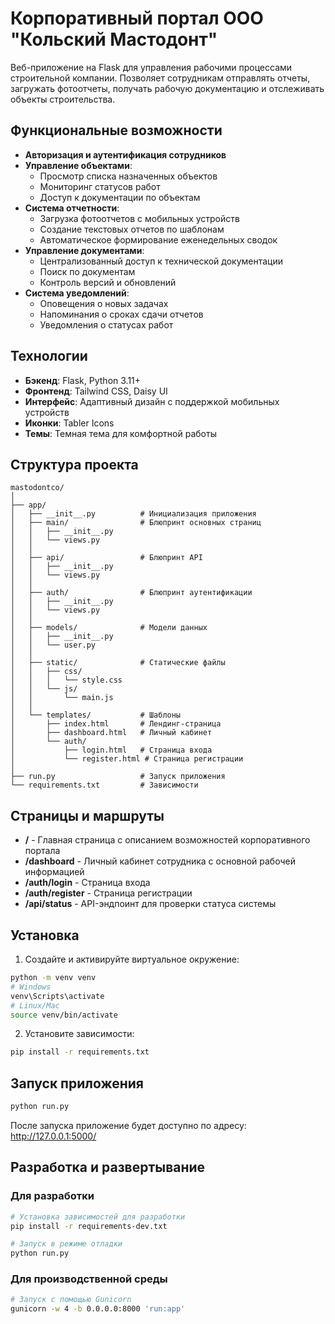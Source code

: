 # Корпоративный портал ООО "Кольский Мастодонт"

Веб-приложение на Flask для управления рабочими процессами строительной компании. Позволяет сотрудникам отправлять отчеты, загружать фотоотчеты, получать рабочую документацию и отслеживать объекты строительства.

## Функциональные возможности

- **Авторизация и аутентификация сотрудников**
- **Управление объектами**:
  - Просмотр списка назначенных объектов
  - Мониторинг статусов работ
  - Доступ к документации по объектам
- **Система отчетности**:
  - Загрузка фотоотчетов с мобильных устройств
  - Создание текстовых отчетов по шаблонам
  - Автоматическое формирование еженедельных сводок
- **Управление документами**:
  - Централизованный доступ к технической документации
  - Поиск по документам
  - Контроль версий и обновлений
- **Система уведомлений**:
  - Оповещения о новых задачах
  - Напоминания о сроках сдачи отчетов
  - Уведомления о статусах работ

## Технологии

- **Бэкенд**: Flask, Python 3.11+
- **Фронтенд**: Tailwind CSS, Daisy UI
- **Интерфейс**: Адаптивный дизайн с поддержкой мобильных устройств
- **Иконки**: Tabler Icons
- **Темы**: Темная тема для комфортной работы

## Структура проекта

```
mastodontco/
│
├── app/
│   ├── __init__.py          # Инициализация приложения
│   ├── main/                # Блюпринт основных страниц
│   │   ├── __init__.py
│   │   └── views.py
│   │
│   ├── api/                 # Блюпринт API
│   │   ├── __init__.py
│   │   └── views.py
│   │
│   ├── auth/                # Блюпринт аутентификации
│   │   ├── __init__.py
│   │   └── views.py
│   │
│   ├── models/              # Модели данных
│   │   ├── __init__.py
│   │   └── user.py
│   │
│   ├── static/              # Статические файлы
│   │   ├── css/
│   │   │   └── style.css
│   │   └── js/
│   │       └── main.js
│   │
│   └── templates/           # Шаблоны
│       ├── index.html       # Лендинг-страница
│       ├── dashboard.html   # Личный кабинет
│       └── auth/
│           ├── login.html   # Страница входа
│           └── register.html # Страница регистрации
│
├── run.py                   # Запуск приложения
└── requirements.txt         # Зависимости
```

## Страницы и маршруты

- **/** - Главная страница с описанием возможностей корпоративного портала
- **/dashboard** - Личный кабинет сотрудника с основной рабочей информацией
- **/auth/login** - Страница входа
- **/auth/register** - Страница регистрации
- **/api/status** - API-эндпоинт для проверки статуса системы

## Установка

1. Создайте и активируйте виртуальное окружение:

```bash
python -m venv venv
# Windows
venv\Scripts\activate
# Linux/Mac
source venv/bin/activate
```

2. Установите зависимости:

```bash
pip install -r requirements.txt
```

## Запуск приложения

```bash
python run.py
```

После запуска приложение будет доступно по адресу: http://127.0.0.1:5000/

## Разработка и развертывание

### Для разработки

```bash
# Установка зависимостей для разработки
pip install -r requirements-dev.txt

# Запуск в режиме отладки
python run.py
```

### Для производственной среды

```bash
# Запуск с помощью Gunicorn
gunicorn -w 4 -b 0.0.0.0:8000 'run:app'
```